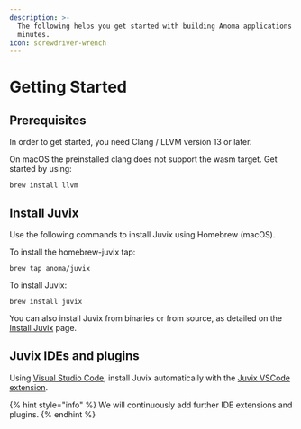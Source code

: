 ```yaml
---
description: >-
  The following helps you get started with building Anoma applications within 5
  minutes.
icon: screwdriver-wrench
---
```


# Getting Started

## Prerequisites

In order to get started, you need Clang / LLVM version 13 or later.&#x20;

On macOS the preinstalled clang does not support the wasm target. Get started by using:

```
brew install llvm
```

## Install Juvix

Use the following commands to install Juvix using Homebrew (macOS).

To install the homebrew-juvix tap:

```
brew tap anoma/juvix
```

To install Juvix:

```
brew install juvix
```

You can also install Juvix from binaries or from source, as detailed on the [Install Juvix](install-juvix.md) page.

## Juvix IDEs and plugins

Using [Visual Studio Code](https://code.visualstudio.com/), install Juvix automatically with the [Juvix VSCode extension](https://marketplace.visualstudio.com/items?itemName=heliax.juvix-mode).

{% hint style="info" %}
We will continuously add further IDE extensions and plugins.
{% endhint %}

